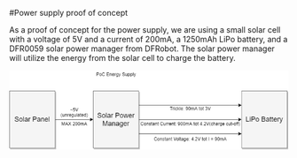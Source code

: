 #Power supply proof of concept

As a proof of concept for the power supply, we are using a small solar cell with a voltage of 5V and a current of 200mA, a 1250mAh LiPo battery, and a DFR0059 solar power manager from DFRobot. The solar power manager will utilize the energy from the solar cell to charge the battery.

![PoC_PowerSupply-Blokdiagram.png](assets/PoC_PowerSupply-Blokdiagram.png 'Blokschematic proof of concept')
